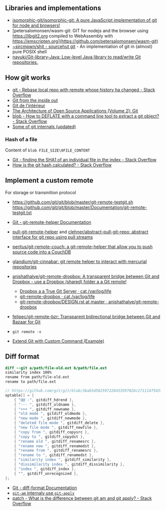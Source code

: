 ## Libraries and implementations

- [isomorphic-git/isomorphic-git: A pure JavaScript implementation of git for node and browsers!](https://github.com/isomorphic-git/isomorphic-git)
- [petersalomonsen/wasm-git: GIT for nodejs and the browser using https://libgit2.org compiled to WebAssembly with https://emscripten.org](https://github.com/petersalomonsen/wasm-git)
- [~sircmpwn/shit - sourcehut git](https://git.sr.ht/~sircmpwn/shit) - An implementation of git in (almost) pure POSIX shell
- [nayuki/Git-library-Java: Low-level Java library to read/write Git repositories.](https://github.com/nayuki/Git-library-Java)

## How git works

- [git - Rebase local repo with remote whose history ha changed - Stack Overflow](https://stackoverflow.com/questions/42267566/rebase-local-repo-with-remote-whose-history-has-changed/42281702#42281702)
- [Git from the inside out](https://maryrosecook.com/blog/post/git-from-the-inside-out)
- [Git de l'intérieur](https://alm.developpez.com/tutoriel/fonctionnement-interne-de-git/)
- [The Architecture of Open Source Applications (Volume 2): Git](http://aosabook.org/en/git.html)
- [blob - How to DEFLATE with a command line tool to extract a git object? - Stack Overflow](https://stackoverflow.com/questions/3178566/how-to-deflate-with-a-command-line-tool-to-extract-a-git-object)
- [Some of git internals (updated)](https://web.archive.org/web/20201226115731/https://yurichev.com/news/20201220_git/)

### Hash of a file

Content of `blob FILE_SIZE\0FILE_CONTENT`

- [Git - finding the SHA1 of an individual file in the index - Stack Overflow](https://stackoverflow.com/questions/460297/git-finding-the-sha1-of-an-individual-file-in-the-index/24283352#24283352)
- [How is the git hash calculated? - Stack Overflow](https://stackoverflow.com/questions/35430584/how-is-the-git-hash-calculated)

## Implement a custom remote

For storage or transmition protocol

- https://github.com/git/git/blob/master/git-remote-testgit.sh https://github.com/git/git/blob/master/Documentation/git-remote-testgit.txt
- [Git - git-remote-helper Documentation](https://git-scm.com/docs/git-remote-helpers)
- [pull-git-remote-helper](https://www.npmjs.com/package/pull-git-remote-helper) and [clehner/abstract-pull-git-repo: abstract interface for git repo using pull streams](https://github.com/clehner/abstract-pull-git-repo)
- [peritus/git-remote-couch: a git-remote-helper that allow you to push source code into a CouchDB](https://github.com/peritus/git-remote-couch)
- [glandium/git-cinnabar: git remote helper to interact with mercurial repositories](https://github.com/glandium/git-cinnabar)
- [anishathalye/git-remote-dropbox: A transparent bridge between Git and Dropbox - use a Dropbox (shared) folder a a Git remote!](https://github.com/anishathalye/git-remote-dropbox)
	- [Dropbox a a True Git Server · cat /var/log/life](https://www.anishathalye.com/2016/04/25/dropbox-as-a-true-git-server/)
	- [git-remote-dropbox · cat /var/log/life](https://www.anishathalye.com/2015/08/19/git-remote-dropbox/)
	- [git-remote-dropbox/DESIGN.rst at master · anishathalye/git-remote-dropbox](https://github.com/anishathalye/git-remote-dropbox/blob/master/DESIGN.rst)
- [felipec/git-remote-bzr: Transparent bidirectional bridge between Git and Bazaar for Git](https://github.com/felipec/git-remote-bzr)
- `git remote -v`

- [Extend Git with Custom Command (Example)](https://coderwall.com/p/bt93ia/extend-git-with-custom-commands)

## Diff format

```diff
diff --git a/path/file-old.ext b/path/file.ext
similarity index 100%
rename from path/file-old.ext
rename to path/file.ext

```

```c
// https://github.com/git/git/blob/3bab5d56259722843359702bc27111475437ad2a/apply.c#L1329-L1345
optable[] = {
	{ "@@ -", gitdiff_hdrend },
	{ "--- ", gitdiff_oldname },
	{ "+++ ", gitdiff_newname },
	{ "old mode ", gitdiff_oldmode },
	{ "new mode ", gitdiff_newmode },
	{ "deleted file mode ", gitdiff_delete },
	{ "new file mode ", gitdiff_newfile },
	{ "copy from ", gitdiff_copysrc },
	{ "copy to ", gitdiff_copydst },
	{ "rename old ", gitdiff_renamesrc },
	{ "rename new ", gitdiff_renamedst },
	{ "rename from ", gitdiff_renamesrc },
	{ "rename to ", gitdiff_renamedst },
	{ "similarity index ", gitdiff_similarity },
	{ "dissimilarity index ", gitdiff_dissimilarity },
	{ "index ", gitdiff_index },
	{ "", gitdiff_unrecognized },
};
```

- [Git - diff-format Documentation](https://git-scm.com/docs/diff-format#_generating_patch_text_with_p)
- [`git-am` internaly use `git-apply`](https://github.com/git/git/blob/bbcefff/git-am.sh#L151)
- [patch - What is the difference between git am and git apply? - Stack Overflow](https://stackoverflow.com/questions/12240154/what-is-the-difference-between-git-am-and-git-apply)
